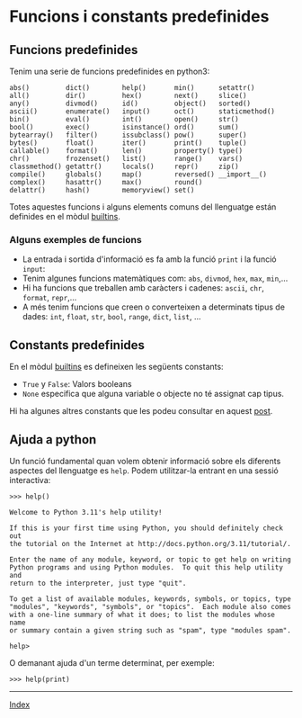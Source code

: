 # Funcions i constants predefinides

## Funcions predefinides

Tenim una serie de funcions predefinides en python3:

	abs() 		  dict() 		help()		 min() 		setattr()
	all() 		  dir() 		hex() 		 next() 	slice()
	any() 		  divmod() 		id() 		 object() 	sorted()
	ascii() 	  enumerate()	input() 	 oct() 		staticmethod()
	bin() 		  eval() 		int() 		 open() 	str()
	bool()		  exec() 		isinstance() ord() 		sum()
	bytearray()	  filter() 		issubclass() pow() 		super()
	bytes() 	  float() 		iter() 	 	 print() 	tuple()
	callable() 	  format() 		len() 		 property() type()
	chr() 		  frozenset() 	list() 		 range() 	vars()
	classmethod() getattr() 	locals() 	 repr() 	zip()
	compile() 	  globals() 	map() 		 reversed()	__import__()
	complex() 	  hasattr() 	max() 		 round() 	 
	delattr() 	  hash() 		memoryview() set() 	 

Totes aquestes funcions i alguns elements comuns del llenguatge están definides en el mòdul [builtins](https://docs.python.org/3/library/builtins.html).

### Alguns exemples de funcions

* La entrada i sortida d'informació es fa amb la funció `print` i la funció `input`:
* Tenim algunes funcions matemàtiques com: `abs`, `divmod`, `hex`, `max`, `min`,...
* Hi ha funcions que treballen amb caràcters i cadenes: `ascii`, `chr`, `format`, `repr`,...
* A més tenim funcions que creen o converteixen a determinats tipus de dades: `int`, `float`, `str`, `bool`, `range`, `dict`, `list`, ...


## Constants predefinides

En el mòdul [builtins](https://docs.python.org/3/library/builtins.html) es defineixen les següents constants:

* `True` y `False`: Valors booleans
* `None` especifica que alguna variable o objecte no té assignat cap tipus.

Hi ha algunes altres constants que les podeu consultar en aquest [post](https://docs.python.org/3/library/constants.html).

## Ajuda a python

Un funció fundamental quan volem obtenir informació sobre els diferents aspectes del llenguatge es `help`. Podem utilitzar-la entrant en una sessió interactiva:

	>>> help()	

	Welcome to Python 3.11's help utility!	

	If this is your first time using Python, you should definitely check out
	the tutorial on the Internet at http://docs.python.org/3.11/tutorial/.	

	Enter the name of any module, keyword, or topic to get help on writing
	Python programs and using Python modules.  To quit this help utility and
	return to the interpreter, just type "quit".	

	To get a list of available modules, keywords, symbols, or topics, type
	"modules", "keywords", "symbols", or "topics".  Each module also comes
	with a one-line summary of what it does; to list the modules whose name
	or summary contain a given string such as "spam", type "modules spam".

	help>

O demanant ajuda d'un terme determinat, per exemple:

	>>> help(print)

***
[Index](../../../README.md)
